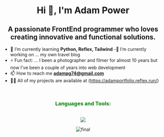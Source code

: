 


<h1 align="center">Hi 👋, I'm Adam Power</h1>
<h2 align="center">A passionate FrontEnd programmer who loves creating innovative and functional solutions.</h3>

- 🌱 I’m currently learning **Python, Reflex, Tailwind**
-🔭 I’m currently working on ... my own travel blog
- ⚡ Fun fact: ... I been a photographer and filmer for almost 10 years but now I've been a couple of years into web development
- 📫 How to reach me **adampg74@gmail.com**
- 👨‍💻 All of my projects are available at (https://adamportfolio.reflex.run/)

<br>
<h3 align="center" margin-top="20px" style="color: Green">Languages and Tools:</h3>
<div   margin-top="2em" align="center">
<br>
<img src="https://skillicons.dev/icons?i=tailwind,python,react,django,css,html,js" />
<br>

![final](https://github.com/mrpowergonz/mrpowergonz/assets/72943449/fded208d-a58e-4778-b8a7-e79609472eec)
</div>
